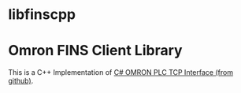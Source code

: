 # libfinscpp
Omron FINS Client Library
=============

This is a C++ Implementation of [C# OMRON PLC TCP Interface (from github)](https://github.com/mcNets/mcOmron).
